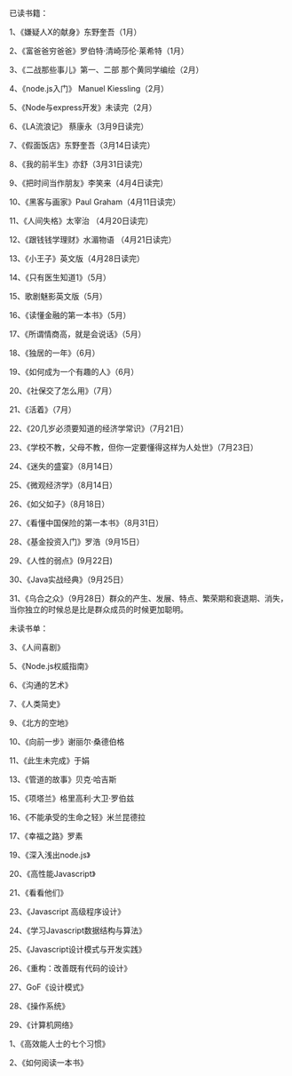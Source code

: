 已读书籍：

1、《嫌疑人X的献身》东野奎吾（1月）

2、《富爸爸穷爸爸》罗伯特·清崎莎伦·莱希特（1月）

3、《二战那些事儿》第一、二部 那个黄同学编绘（2月）

4、《node.js入门》 Manuel Kiessling（2月）

5、《Node与express开发》未读完（2月）

6、《LA流浪记》 蔡康永（3月9日读完）

7、《假面饭店》东野奎吾（3月14日读完）

8、《我的前半生》亦舒（3月31日读完）

9、《把时间当作朋友》李笑来（4月4日读完）

10、《黑客与画家》Paul Graham（4月11日读完）

11、《人间失格》太宰治 （4月20日读完）

12、《跟钱钱学理财》水湄物语 （4月21日读完）

13、《小王子》英文版（4月28日读完）

14、《只有医生知道1》（5月）

15、歌剧魅影英文版（5月）

16、《读懂金融的第一本书》（5月）

17、《所谓情商高，就是会说话》（5月）

18、《独居的一年》（6月）

19、《如何成为一个有趣的人》（6月）

20、《社保交了怎么用》（7月）

21、《活着》（7月）

22、《20几岁必须要知道的经济学常识》（7月21日）

23、《学校不教，父母不教，但你一定要懂得这样为人处世》（7月23日）

24、《迷失的盛宴》（8月14日）

25、《微观经济学》（8月14日）

26、《如父如子》（8月18日）

27、《看懂中国保险的第一本书》（8月31日）

28、《基金投资入门》罗浩（9月15日）

29、《人性的弱点》\(9月22日\)

30、《Java实战经典》（9月25日）

31、《乌合之众》（9月28日）群众的产生、发展、特点、繁荣期和衰退期、消失，当你独立的时候总是比是群众成员的时候更加聪明。



未读书单：

3、《人间喜剧》

5、《Node.js权威指南》

6、《沟通的艺术》

7、《人类简史》

9、《北方的空地》

10、《向前一步》谢丽尔·桑德伯格

11、《此生未完成》于娟

13、《管道的故事》贝克·哈吉斯

15、《项塔兰》格里高利·大卫·罗伯兹

16、《不能承受的生命之轻》米兰昆德拉

17、《幸福之路》罗素

19、《深入浅出node.js》

20、《高性能Javascript》

21、《看看他们》

23、《Javascript 高级程序设计》

24、《学习Javascript数据结构与算法》

25、《Javascript设计模式与开发实践》

26、《重构：改善既有代码的设计》

27、GoF《设计模式》

28、《操作系统》

29、《计算机网络》

1、《高效能人士的七个习惯》

2、《如何阅读一本书》

